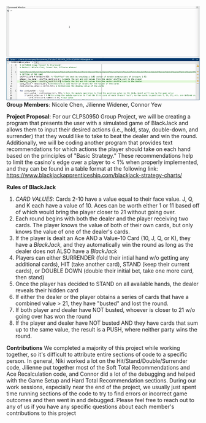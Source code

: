 ![](https://github.com/connoryew/CLPS0950_2024/blob/main/CLPS0950%20Blackjack%20GIF.gif)
**Group Members**: Nicole Chen, Jilienne Widener, Connor Yew

**Project Proposal**: For our CLPS0950 Group Project, we will be creating a program that presents the user with a simulated game of BlackJack and allows them to input their desired actions (i.e., hold, stay, double-down, and surrender) that they would like to take to beat the dealer and win the round. Additionally, we will be coding another program that provides text recommendations for which actions the player should take on each hand based on the principles of "Basic Strategy." These recommendations help to limit the casino's edge over a player to < 1% when properly implemented, and they can be found in a table format at the following link: https://www.blackjackapprenticeship.com/blackjack-strategy-charts/

**Rules of BlackJack**

1. *CARD VALUES*:
Cards 2-10 have a value equal to their face value. J, Q, and K each have a value of 10. Aces can be worth either 1 or 11 based off of which would bring the player closer to 21 without going over.
2. Each round begins with both the dealer and the player receiving two cards. The player knows the value of both of their own cards, but only knows the value of one of the dealer's cards.
3. If the player is dealt an Ace AND a Value-10 Card (10, J, Q, or K), they have a *BlackJack*, and they automatically win the round as long as the dealer does not ALSO have a *BlackJack*
4. Players can either SURRENDER (fold their intial hand w/o getting any additional cards), HIT (take another card), STAND (keep their current cards), or DOUBLE DOWN (double their initial bet, take one more card, then stand)
5. Once the player has decided to STAND on all available hands, the  dealer reveals their hidden card
6. If either the dealer or the player obtains a series of cards that have a combined value > 21, they have "busted" and lost the round.
7. If both player and dealer have NOT busted, whoever is closer to 21 w/o going over has won the round
8. If the player and dealer have NOT busted AND they have cards that sum up to the same value, the result is a PUSH, where neither party wins the round.

**Contributions**
We completed a majority of this project while working together, so it's difficult to attribute entire sections of code to a specific person. In general, Niki worked a lot on the Hit/Stand/Double/Surrender code, Jilienne put together most of the Soft Total Recommendations and Ace Recalculation code, and Connor did a lot of the debugging and helped with the Game Setup and Hard Total Recommendation sections. During our work sessions, especially near the end of the project, we usually just spent time running sections of the code to try to find errors or incorrect game outcomes and then went in and debugged. Please feel free to reach out to any of us if you have any specific questions about each member's contributions to this project
